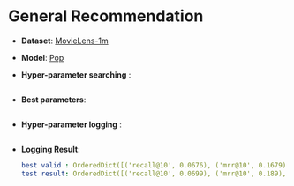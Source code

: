 # General Recommendation

- **Dataset**: [MovieLens-1m](../../md/ml-1m_general.md)

- **Model**: [Pop](https://recbole.io/docs/user_guide/model/general/pop.html)

- **Hyper-parameter searching** :

  ```yaml

  ```

- **Best parameters**:

  ```yaml

  ```

- **Hyper-parameter logging** :

  ```yaml

  ```

- **Logging Result**:

  ```yaml
  best valid : OrderedDict([('recall@10', 0.0676), ('mrr@10', 0.1679), ('ndcg@10', 0.0883), ('hit@10', 0.4393), ('precision@10', 0.0758)])
  test result: OrderedDict([('recall@10', 0.0699), ('mrr@10', 0.189), ('ndcg@10', 0.1006), ('hit@10', 0.4572), ('precision@10', 0.0866)])
  ```

